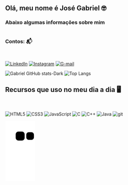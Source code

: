 ## **Olá, meu nome é José Gabriel** 🤓
### Abaixo algumas informações sobre mim
#
### Contos: 📬
<br>

[![LinkedIn](https://img.shields.io/badge/LinkedIn-0077B5?style=for-the-badge&logo=linkedin&logoColor=white)](https://www.linkedin.com/in/josé-gabriel-ferreira-dantas-67b99824a/)
[![Instagram](https://img.shields.io/badge/Instagram-E4405F?style=for-the-badge&logo=instagram&logoColor=white)](https://www.instagram.com/g4b1r3l/)
[![G-mail](https://img.shields.io/badge/Gmail-D14836?style=for-the-badge&logo=gmail&logoColor=white)](mailto:jgabrielfd0@gmail.com)

![Gabriel GitHub stats-Dark](https://github-readme-stats.vercel.app/api?username=J-Gabriel-F-D&show_icons=true&theme=tokyonight#gh-dark-mode-only)
![Top Langs](https://github-readme-stats.vercel.app/api/top-langs/?username=J-Gabriel-F-D&layout=compact&theme=tokyonight)

## **Recursos que uso no meu dia a dia** 🖥️
<br>

![HTML5](https://img.shields.io/badge/HTML5-E34F26?style=for-the-badge&logo=html5&logoColor=white)
![CSS3](https://img.shields.io/badge/CSS3-1572B6?style=for-the-badge&logo=css3&logoColor=white)
![JavaScript](https://img.shields.io/badge/JavaScript-F7DF1E?style=for-the-badge&logo=javascript&logoColor=black)
![C](https://img.shields.io/badge/C-00599C?style=for-the-badge&logo=c&logoColor=white&color=000865)
![C++](https://img.shields.io/badge/C%2B%2B-00599C?style=for-the-badge&logo=c%2B%2B&logoColor=white)
![Java](https://img.shields.io/badge/Java-ED8B00?style=for-the-badge&logo=openjdk&logoColor=white&)
![git](https://img.shields.io/badge/GIT-E44C30?style=for-the-badge&logo=git&logoColor=white)


![snake gif](https://github.com/J-Gabriel-F-D/J-Gabriel-F-D/blob/output/github-contribution-grid-snake.svg)
